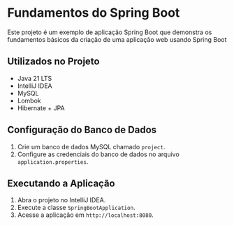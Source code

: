 # Fundamentos do Spring Boot

Este projeto é um exemplo de aplicação Spring Boot que demonstra os fundamentos básicos da criação de uma aplicação web usando Spring Boot

## Utilizados no Projeto

- Java 21 LTS
- IntelliJ IDEA
- MySQL
- Lombok
- Hibernate + JPA

## Configuração do Banco de Dados

1. Crie um banco de dados MySQL chamado `project`.
2. Configure as credenciais do banco de dados no arquivo `application.properties`.

## Executando a Aplicação

1. Abra o projeto no IntelliJ IDEA.
2. Execute a classe `SpringBootApplication`.
3. Acesse a aplicação em `http://localhost:8080`.
